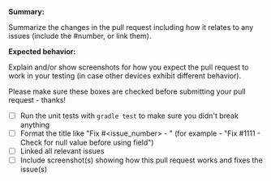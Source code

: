 **Summary:**

Summarize the changes in the pull request including how it relates to any issues (include the #number, or link them).

**Expected behavior:**  

Explain and/or show screenshots for how you expect the pull request to work in your testing (in case other devices exhibit different behavior).


Please make sure these boxes are checked before submitting your pull request - thanks!

- [ ] Run the unit tests with `gradle test` to make sure you didn't break anything
- [ ] Format the title like "Fix #<issue_number> - <short description of fix and changes>" (for example - "Fix #1111 - Check for null value before using field")
- [ ] Linked all relevant issues
- [ ] Include screenshot(s) showing how this pull request works and fixes the issue(s)

